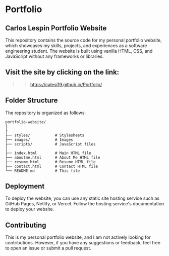 # Portfolio


## Carlos Lespin Portfolio Website
This repository contains the source code for my personal portfolio website, which showcases my skills, projects, and experiences as a software engineering student. The website is built using vanilla HTML, CSS, and JavaScript without any frameworks or libraries.


## Visit the site by clicking on the link:

>> https://calesi19.github.io/Portfolio/



## Folder Structure
The repository is organized as follows:


```
portfolio-website/
│
├
├── styles/           # Stylesheets
├── images/           # Images
├── scripts/          # JavaScript files
│
├── index.html        # Main HTML file
├── aboutme.html      # About Me HTML file
├── resume.html       # Resume HTML file
├── contact.html      # Contact HTML file
└── README.md         # This file
```

## Deployment
To deploy the website, you can use any static site hosting service such as GitHub Pages, Netlify, or Vercel. Follow the hosting service's documentation to deploy your website.

## Contributing
This is my personal portfolio website, and I am not actively looking for contributions. However, if you have any suggestions or feedback, feel free to open an issue or submit a pull request.